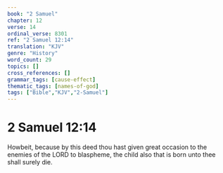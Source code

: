 ```yaml
---
book: "2 Samuel"
chapter: 12
verse: 14
ordinal_verse: 8301
ref: "2 Samuel 12:14"
translation: "KJV"
genre: "History"
word_count: 29
topics: []
cross_references: []
grammar_tags: [cause-effect]
thematic_tags: [names-of-god]
tags: ["Bible","KJV","2-Samuel"]
---
```


# 2 Samuel 12:14

Howbeit, because by this deed thou hast given great occasion to the enemies of the LORD to blaspheme, the child also that is born unto thee shall surely die.
